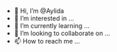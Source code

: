 - 👋 Hi, I’m @Aylida
- 👀 I’m interested in ...
- 🌱 I’m currently learning ...
- 💞️ I’m looking to collaborate on ...
- 📫 How to reach me ...

<!---
Aylida/Aylida is a ✨ special ✨ repository because its `README.md` (this file) appears on your GitHub profile.
You can click the Preview link to take a look at your changes.
--->
